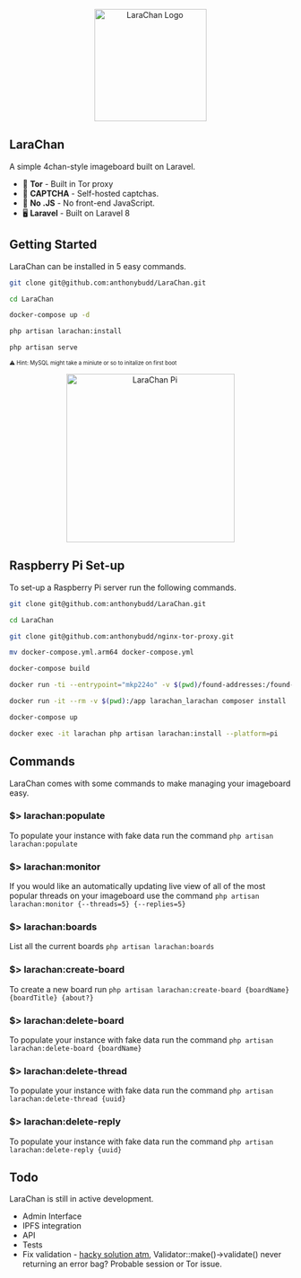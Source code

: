 <p  align="center">
<img src="https://raw.githubusercontent.com/anthonybudd/LaraChan/8.x/docs/img/larachan.png" width="200" alt="LaraChan Logo">
</p>

## LaraChan
A simple 4chan-style imageboard built on Laravel. 

- 🧅 **Tor** - Built in Tor proxy
- 🤖 **CAPTCHA** - Self-hosted captchas.
- 🚫 **No .JS** - No front-end JavaScript.
- 🖥 **Laravel** - Built on Laravel 8



## Getting Started
LaraChan can be installed in 5 easy commands. 

```sh
git clone git@github.com:anthonybudd/LaraChan.git

cd LaraChan

docker-compose up -d

php artisan larachan:install

php artisan serve
```
<sub><sup>⚠️ Hint: MySQL might take a miniute or so to initalize on first boot</sub></sup>

<p  align="center">
<img src="https://raw.githubusercontent.com/anthonybudd/LaraChan/8.x/docs/img/pi.png" width="300" alt="LaraChan Pi">
</p>

## Raspberry Pi Set-up
To set-up a Raspberry Pi server run the following commands.
```sh
git clone git@github.com:anthonybudd/LaraChan.git

cd LaraChan

git clone git@github.com:anthonybudd/nginx-tor-proxy.git

mv docker-compose.yml.arm64 docker-compose.yml

docker-compose build

docker run -ti --entrypoint="mkp224o" -v $(pwd)/found-addresses:/found-addresses nginx-tor-proxy_nginx-tor-proxy -n 1 -S 10 -d /found-addresses chan

docker run -it --rm -v $(pwd):/app larachan_larachan composer install

docker-compose up

docker exec -it larachan php artisan larachan:install --platform=pi
```

## Commands
LaraChan comes with some commands to make managing your imageboard easy.

### $> larachan:populate
To populate your instance with fake data run the command 
`php artisan larachan:populate`

### $> larachan:monitor
If you would like an automatically updating live view of all of the most popular threads on your imageboard use the command 
`php artisan larachan:monitor {--threads=5} {--replies=5}`

### $> larachan:boards
List all the current boards 
`php artisan larachan:boards`

### $> larachan:create-board
To create a new board run 
`php artisan larachan:create-board {boardName} {boardTitle} {about?}`

### $> larachan:delete-board
To populate your instance with fake data run the command 
`php artisan larachan:delete-board {boardName}`

### $> larachan:delete-thread
To populate your instance with fake data run the command 
`php artisan larachan:delete-thread {uuid}`

### $> larachan:delete-reply
To populate your instance with fake data run the command 
`php artisan larachan:delete-reply {uuid}`

  
## Todo
LaraChan is still in active development. 

- Admin Interface
- IPFS integration
- API
- Tests
- Fix validation - [hacky solution atm](https://github.com/anthonybudd/LaraChan/blob/8.x/packages/LaraChan/Core/src/Http/Controllers/ThreadController.php#L60), Validator::make()->validate() never returning an error bag? Probable session or Tor issue.
